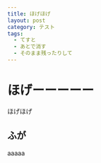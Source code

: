 ```yaml
---
title: ほげほげ
layout: post
category: テスト
tags:
  - てすと
  - あとで消す
  - そのまま残ったりして
---
```


ほげーーーーー
==============

ほげほげ

ふが
------

aaaaa
